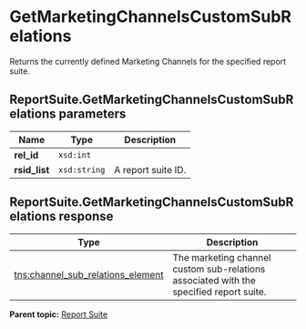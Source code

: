 # GetMarketingChannelsCustomSubRelations

Returns the currently defined Marketing Channels for the specified report suite.

## ReportSuite.GetMarketingChannelsCustomSubRelations parameters

|Name|Type|Description|
|----|----|-----------|
|**rel\_id** |`xsd:int` | |
|**rsid\_list** |`xsd:string` |A report suite ID.|

## ReportSuite.GetMarketingChannelsCustomSubRelations response

|Type|Description|
|----|-----------|
|[tns:channel\_sub\_relations\_element](../../data_types/r_channel_sub_relations_element.md#) |The marketing channel custom sub-relations associated with the specified report suite.|

**Parent topic:** [Report Suite](../../methods/report_suite/c_api_admin_methods_repsuite.md)

